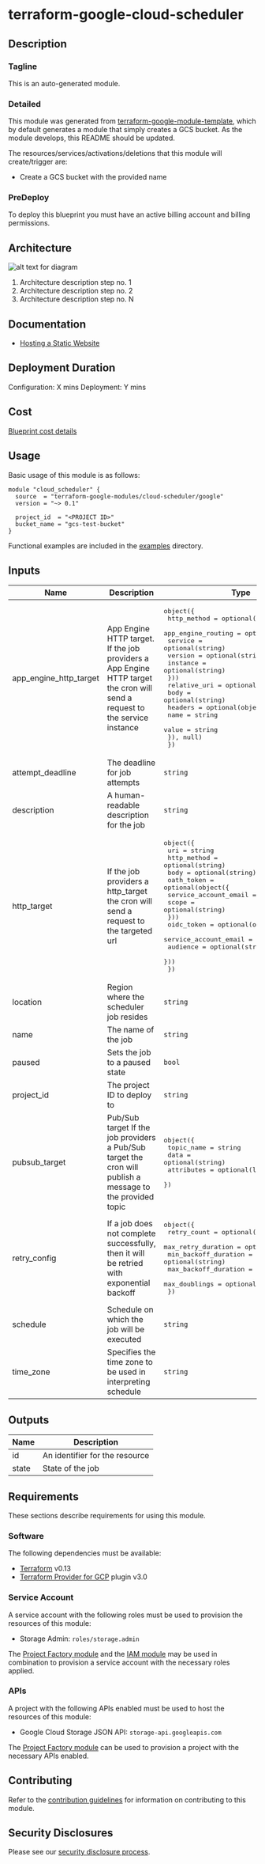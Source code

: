 # terraform-google-cloud-scheduler

## Description
### Tagline
This is an auto-generated module.

### Detailed
This module was generated from [terraform-google-module-template](https://github.com/terraform-google-modules/terraform-google-module-template/), which by default generates a module that simply creates a GCS bucket. As the module develops, this README should be updated.

The resources/services/activations/deletions that this module will create/trigger are:

- Create a GCS bucket with the provided name

### PreDeploy
To deploy this blueprint you must have an active billing account and billing permissions.

## Architecture
![alt text for diagram](https://www.link-to-architecture-diagram.com)
1. Architecture description step no. 1
2. Architecture description step no. 2
3. Architecture description step no. N

## Documentation
- [Hosting a Static Website](https://cloud.google.com/storage/docs/hosting-static-website)

## Deployment Duration
Configuration: X mins
Deployment: Y mins

## Cost
[Blueprint cost details](https://cloud.google.com/products/calculator?id=02fb0c45-cc29-4567-8cc6-f72ac9024add)

## Usage

Basic usage of this module is as follows:

```hcl
module "cloud_scheduler" {
  source  = "terraform-google-modules/cloud-scheduler/google"
  version = "~> 0.1"

  project_id  = "<PROJECT ID>"
  bucket_name = "gcs-test-bucket"
}
```

Functional examples are included in the
[examples](./examples/) directory.

<!-- BEGINNING OF PRE-COMMIT-TERRAFORM DOCS HOOK -->
## Inputs

| Name | Description | Type | Default | Required |
|------|-------------|------|---------|:--------:|
| app\_engine\_http\_target | App Engine HTTP target. If the job providers a App Engine HTTP target the cron will send a request to the service instance | <pre>object({<br>    http_method = optional(string)<br>    app_engine_routing = optional(object({<br>      service = optional(string)<br>      version = optional(string)<br>      instance = optional(string)<br>    }))<br>    relative_uri = optional(string)<br>    body = optional(string)<br>    headers = optional(object({<br>          name  = string<br>          value = string<br>        }), null)<br>  })</pre> | n/a | yes |
| attempt\_deadline | The deadline for job attempts | `string` | n/a | yes |
| description | A human-readable description for the job | `string` | `null` | no |
| http\_target | If the job providers a http\_target the cron will send a request to the targeted url | <pre>object({<br>    uri = string<br>    http_method = optional(string)<br>    body = optional(string)<br>    oath_token = optional(object({<br>      service_account_email = string<br>      scope = optional(string)<br>    }))<br>    oidc_token = optional(object({<br>      service_account_email = string<br>      audience = optional(string)<br>    }))<br>  })</pre> | `null` | no |
| location | Region where the scheduler job resides | `string` | n/a | yes |
| name | The name of the job | `string` | n/a | yes |
| paused | Sets the job to a paused state | `bool` | `false` | no |
| project\_id | The project ID to deploy to | `string` | n/a | yes |
| pubsub\_target | Pub/Sub target If the job providers a Pub/Sub target the cron will publish a message to the provided topic | <pre>object({<br>    topic_name = string<br>    data       = optional(string)<br>    attributes = optional(list(string))<br>  })</pre> | `null` | no |
| retry\_config | If a job does not complete successfully, then it will be retried with exponential backoff | <pre>object({<br>    retry_count          = optional(number)<br>    max_retry_duration   = optional(string)<br>    min_backoff_duration = optional(string)<br>    max_backoff_duration = optional(string)<br>    max_doublings        = optional(number)<br>  })</pre> | n/a | yes |
| schedule | Schedule on which the job will be executed | `string` | n/a | yes |
| time\_zone | Specifies the time zone to be used in interpreting schedule | `string` | `"UTC"` | no |

## Outputs

| Name | Description |
|------|-------------|
| id | An identifier for the resource |
| state | State of the job |

<!-- END OF PRE-COMMIT-TERRAFORM DOCS HOOK -->

## Requirements

These sections describe requirements for using this module.

### Software

The following dependencies must be available:

- [Terraform][terraform] v0.13
- [Terraform Provider for GCP][terraform-provider-gcp] plugin v3.0

### Service Account

A service account with the following roles must be used to provision
the resources of this module:

- Storage Admin: `roles/storage.admin`

The [Project Factory module][project-factory-module] and the
[IAM module][iam-module] may be used in combination to provision a
service account with the necessary roles applied.

### APIs

A project with the following APIs enabled must be used to host the
resources of this module:

- Google Cloud Storage JSON API: `storage-api.googleapis.com`

The [Project Factory module][project-factory-module] can be used to
provision a project with the necessary APIs enabled.

## Contributing

Refer to the [contribution guidelines](./CONTRIBUTING.md) for
information on contributing to this module.

[iam-module]: https://registry.terraform.io/modules/terraform-google-modules/iam/google
[project-factory-module]: https://registry.terraform.io/modules/terraform-google-modules/project-factory/google
[terraform-provider-gcp]: https://www.terraform.io/docs/providers/google/index.html
[terraform]: https://www.terraform.io/downloads.html

## Security Disclosures

Please see our [security disclosure process](./SECURITY.md).
